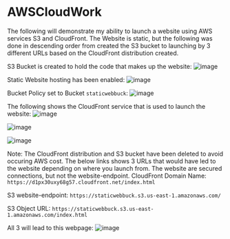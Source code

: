 # AWSCloudWork

The following will demonstrate my ability to launch a website using AWS services S3 and CloudFront. The Website is static, but the following was done in descending order from created the S3 bucket to launching by 3 different URLs based on the CloudFront distribution created.

S3 Bucket is created to hold the code that makes up the website:
![image](https://github.com/user-attachments/assets/5f4d5905-8ee6-44bb-a445-98efb8c6e3f4)

Static Website hosting has been enabled:
![image](https://github.com/user-attachments/assets/d2120123-d3c0-488c-91f9-fea2d0e33fbd)

Bucket Policy set to Bucket ```staticwebbuck```:
![image](https://github.com/user-attachments/assets/5345e006-d294-4079-878e-16b87374a024)


The following shows the CloudFront service that is used to launch the website:
![image](https://github.com/user-attachments/assets/f12bbb91-0a75-4031-b940-7304c1168cb8)

![image](https://github.com/user-attachments/assets/f12b3700-f63d-473c-9458-cc1dd6770a94)

![image](https://github.com/user-attachments/assets/fcf262c7-1575-4c8b-bbf4-584fd3c429d3)

Note: The CloudFront distribution and S3 bucket have been deleted to avoid occuring AWS cost. The below links shows 3 URLs that would have led to the website depending on where you launch from. The website are secured connections, but not the website-endpoint.
CloudFront Domain Name:
```https://d1px30uxy68g57.cloudfront.net/index.html```

S3 website-endpoint:
```https://staticwebbuck.s3.us-east-1.amazonaws.com/```

S3 Object URL:
```https://staticwebbuck.s3.us-east-1.amazonaws.com/index.html```

All 3 will lead to this webpage:
![image](https://github.com/user-attachments/assets/925d471f-43b8-4433-80e4-c46d4d69a9bc)
